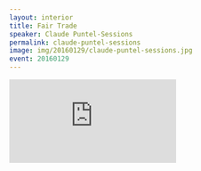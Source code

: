 ```yaml
---
layout: interior
title: Fair Trade
speaker: Claude Puntel-Sessions
permalink: claude-puntel-sessions
image: img/20160129/claude-puntel-sessions.jpg
event: 20160129
---
```


<div class='embed-container'><iframe src='https://www.youtube.com/embed/pyAAzn30HzI' frameborder='0' allowfullscreen></iframe></div>
